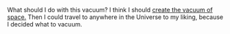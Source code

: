 What should I do with this vacuum?
I think I should [create the vacuum of space.](../space/space.md)
Then I could travel to anywhere in the Universe to my liking,
because I decided what to vacuum.